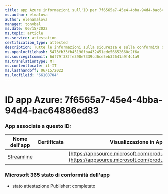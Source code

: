 ```yaml
---
title: app Azure informazioni sull'ID per 7f6565a7-45e4-4bba-94d4-bac64886ed83
ms.author: elmalova
author: elenamalova
manager: tonybal
ms.date: 06/15/2022
ms.topic: article
ms.service: attestation
certification_type: attested
description: Tutte le informazioni sulla sicurezza e sulla conformità disponibili per 7f6565a7-45e4-4bba-94d4-bac64886ed83.
ms.openlocfilehash: 5473fb33fb45190fba432451ede56652660c2f6a
ms.sourcegitcommit: 6df79f38ffe390e7339cd6ce5eb32641a9f4c1a9
ms.translationtype: MT
ms.contentlocale: it-IT
ms.lasthandoff: 06/15/2022
ms.locfileid: "66108704"
---
```

# <a name="azure-app-id-7f6565a7-45e4-4bba-94d4-bac64886ed83"></a>ID app Azure: 7f6565a7-45e4-4bba-94d4-bac64886ed83


### <a name="apps-associated-with-this-id"></a>App associate a questo ID:
| **Nome dell'app** | **Certificata** | **Visualizzazione in AppSource** |
|--------------|---------------|-----------------------|
| [Streamline](../forward/WA200004100.md) |  | [https://appsource.microsoft.com/product/office/WA200004100](https://appsource.microsoft.com/product/office/WA200004100) |

### <a name="microsoft-365-app-compliance-status"></a>Microsoft 365 stato di conformità dell'app
- stato attestazione Publisher: completato
